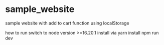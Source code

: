 # sample_website
sample website with add to cart function using localStorage

how to run
switch to node version >=16.20.1
install via yarn install
npm run dev
